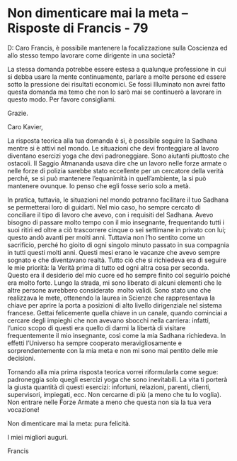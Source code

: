 # Non dimenticare mai la meta – Risposte di Francis - 79

D: Caro Francis, &egrave; possibile mantenere la focalizzazione sulla Coscienza ed allo stesso tempo lavorare come dirigente in una societ&agrave;?

La stessa domanda potrebbe essere estesa a qualunque professione in cui si debba usare la mente continuamente, parlare a molte persone ed essere sotto la pressione dei risultati economici. Se fossi Illuminato non avrei fatto questa domanda ma temo che non lo sar&ograve; mai se continuer&ograve; a lavorare in questo modo. Per favore consigliami.

Grazie.

Caro Kavier,

La risposta teorica alla tua domanda &egrave; s&igrave;, &egrave; possibile seguire la Sadhana mentre si &egrave; attivi nel mondo. Le situazioni che devi fronteggiare al lavoro diventano esercizi yoga che devi padroneggiare. Sono aiutanti piuttosto che ostacoli. Il Saggio Atmananda usava dire che un lavoro nelle forze armate o nelle forze di polizia sarebbe stato eccellente per un cercatore della verit&agrave; perch&eacute;, se si pu&ograve; mantenere l&rsquo;equanimit&agrave; in quell&rsquo;ambiente, la si pu&ograve; mantenere ovunque. Io penso che egli fosse serio solo a met&agrave;.

In pratica, tuttavia, le situazioni nel mondo potranno facilitare il tuo Sadhana se permetterai loro di guidarti. Nel mio caso, ho sempre cercato di conciliare il tipo di lavoro che avevo, con i requisiti del Sadhana. Avevo bisogno di passare molto tempo con il mio insegnante, frequentando tutti i suoi ritiri ed oltre a ci&ograve; trascorrere cinque o sei settimane in privato con lui; questo and&ograve; avanti per molti anni. Tuttavia non l&rsquo;ho sentito come un sacrificio, perch&eacute; ho gioito di ogni singolo minuto passato in sua compagnia in tutti questi molti anni. Questi mesi erano le vacanze che avevo sempre sognato e che diventavano realt&agrave;. Tutto ci&ograve; che si richiedeva era di seguire le mie priorit&agrave;: la Verit&agrave; prima di tutto ed ogni altra cosa per seconda. Questo era il desiderio del mio cuore ed ho sempre finito col seguirlo poich&eacute; era molto forte. Lungo la strada, mi sono liberato di alcuni elementi che le altre persone avrebbero considerato&nbsp; molto validi. Sono stato uno che realizzava le mete, ottenendo la laurea in Scienze che rappresentava la chiave per aprire la porta a posizioni di alto livello dirigenziale nel sistema francese. Gettai felicemente quella chiave in un canale, quando cominciai a cercare degli impieghi che non avevano sbocchi nella carriera: infatti, l&rsquo;unico scopo di questi era quello di darmi la libert&agrave; di visitare frequentemente il mio insegnante, cos&igrave; come la mia Sadhana richiedeva. In effetti l&rsquo;Universo ha sempre cooperato meravigliosamente e sorprendentemente con la mia meta e non mi sono mai pentito delle mie decisioni.

Tornando alla mia prima risposta teorica vorrei riformularla come segue: padroneggia solo quegli esercizi yoga che sono inevitabili. La vita ti porter&agrave; la giusta quantit&agrave; di questi esercizi: infortuni, relazioni, parenti, clienti, supervisori, impiegati, ecc. Non cercarne di pi&ugrave; (a meno che tu lo voglia). Non entrare nelle Forze Armate a meno che questa non sia la tua vera vocazione!

Non dimenticare mai la meta: pura felicit&agrave;.

I miei migliori auguri.

  Francis
&nbsp;   &nbsp;
